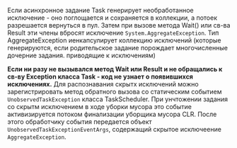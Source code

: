 Если асинхронное задание Task генерирует необработанное исключение - оно поглощается и сохраняется в коллекции, а потоек разрешается вернуться в пул. Затем при вызове метода Wait() или св-ва Result эти члены вбросят исключение `System.AggregateException`.
	Тип AggregateException иенкапсулирует коллекцию исключений (которые генерируются, если родительское задание порождает многочисленные дочерние задания. приводящие к исключениям)



**Если ни разу не вызывался метод Wait или Result и не обращались к св-ву Exception класса Task - код не узнает о появившихся исключениях.** Для распознавания скрытх исключений можно зарегистрировать метод обратного вызова со статическим событием `UnobservedTaskException` класса TaskScheduler. При унчтожении задания со скрытм исключением в ходе уборки мусора это событие активизируется потоком финализации уборщика мусора CLR. После этого обработчику события передается объект `UnobservedTaskExceptionEventArgs`, содержащий скрытое исключеение `AggregateException`.

